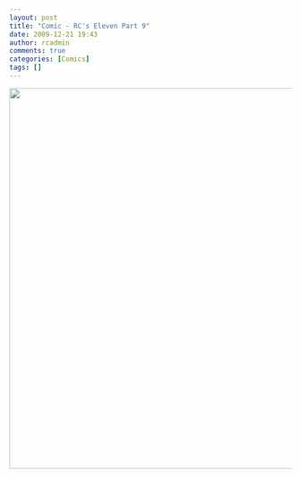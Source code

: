 ```yaml
---
layout: post
title: "Comic - RC's Eleven Part 9"
date: 2009-12-21 19:43
author: rcadmin
comments: true
categories: [Comics]
tags: []
---
```

<a href="http://bitsmack.com/wp/2009/12/21/comic-rcs-eleven-part-9/"><img src="http://bitsmack.com/wp/wp-content/uploads/2009/12/20091221.jpg" alt="" title="just not Fantasia, @$#! Fantasia" width="680" height="680" class="alignnone size-full wp-image-1874" /></a>
